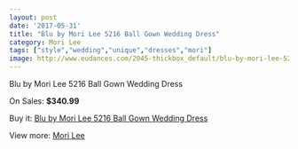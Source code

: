 ```yaml
---
layout: post
date: '2017-05-31'
title: "Blu by Mori Lee 5216 Ball Gown Wedding Dress"
category: Mori Lee
tags: ["style","wedding","unique","dresses","mori"]
image: http://www.eudances.com/2045-thickbox_default/blu-by-mori-lee-5216-ball-gown-wedding-dress.jpg
---
```

Blu by Mori Lee 5216 Ball Gown Wedding Dress

On Sales: **$340.99**
<a href="https://www.eudances.com/en/mori-lee/694-blu-by-mori-lee-5216-ball-gown-wedding-dress.html"><amp-img layout="responsive" width="600" height="600" src="//www.eudances.com/2045-thickbox_default/blu-by-mori-lee-5216-ball-gown-wedding-dress.jpg" alt="Blu by Mori Lee 5216 Ball Gown Wedding Dress 0" /></a>
<a href="https://www.eudances.com/en/mori-lee/694-blu-by-mori-lee-5216-ball-gown-wedding-dress.html"><amp-img layout="responsive" width="600" height="600" src="//www.eudances.com/2047-thickbox_default/blu-by-mori-lee-5216-ball-gown-wedding-dress.jpg" alt="Blu by Mori Lee 5216 Ball Gown Wedding Dress 1" /></a>
<a href="https://www.eudances.com/en/mori-lee/694-blu-by-mori-lee-5216-ball-gown-wedding-dress.html"><amp-img layout="responsive" width="600" height="600" src="//www.eudances.com/2046-thickbox_default/blu-by-mori-lee-5216-ball-gown-wedding-dress.jpg" alt="Blu by Mori Lee 5216 Ball Gown Wedding Dress 2" /></a>

Buy it: [Blu by Mori Lee 5216 Ball Gown Wedding Dress](https://www.eudances.com/en/mori-lee/694-blu-by-mori-lee-5216-ball-gown-wedding-dress.html "Blu by Mori Lee 5216 Ball Gown Wedding Dress")

View more: [Mori Lee](https://www.eudances.com/en/9-mori-lee "Mori Lee")